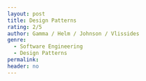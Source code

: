 ```yaml
---
layout: post
title: Design Patterns
rating: 2/5
author: Gamma / Helm / Johnson / Vlissides
genre:
  - Software Engineering
  - Design Patterns
permalink:
header: no
---
```

